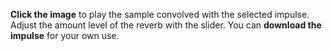 **Click the image** to play the sample convolved with the selected impulse. 
Adjust the amount level of the reverb with the slider.
You can **download the impulse** for your own use.